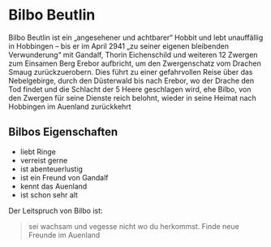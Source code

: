 # Bilbo Beutlin

Bilbo Beutlin ist ein „angesehener und achtbarer“ Hobbit und lebt unauffällig in Hobbingen – bis er im April 2941 „zu seiner eigenen bleibenden Verwunderung“ mit Gandalf, Thorin Eichenschild und weiteren 12 Zwergen zum Einsamen Berg Erebor aufbricht, um den Zwergenschatz vom Drachen Smaug zurückzuerobern. Dies führt zu einer gefahrvollen Reise über das Nebelgebirge, durch den Düsterwald bis nach Erebor, wo der Drache den Tod findet und die Schlacht der 5 Heere geschlagen wird, ehe Bilbo, von den Zwergen für seine Dienste reich belohnt, wieder in seine Heimat nach Hobbingen im Auenland zurückkehrt

## Bilbos Eigenschaften
* liebt Ringe
* verreist gerne
* ist abenteuerlustig
* ist ein Freund von Gandalf
* kennt das Auenland
* ist schon sehr alt

Der Leitspruch von Bilbo ist:
> sei wachsam und vegesse nicht wo du herkommst. Finde neue Freunde im Auenland